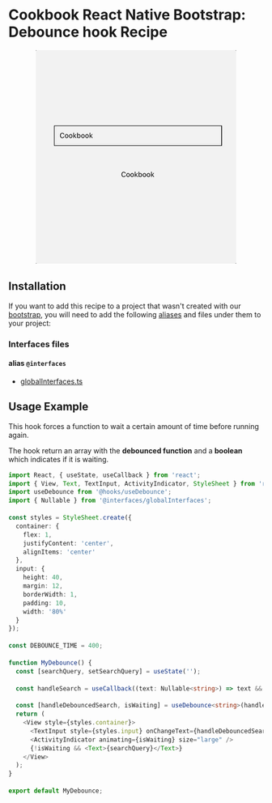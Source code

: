 # Cookbook React Native Bootstrap: Debounce hook Recipe

<p align="center">
  <img src="https://raw.githubusercontent.com/Wolox/frontend-cookbook/master/cookbook-react-native/recipes/hooks/debounce/recipe.gif">
</p>

## Installation

If you want to add this recipe to a project that wasn't created with our [bootstrap](https://github.com/Wolox/wolmo-bootstrap-react-native), you will need to add the following [aliases](https://github.com/tleunen/babel-plugin-module-resolver#readme) and files under them to your project:

### Interfaces files
#### alias `@interfaces`

* [globalInterfaces.ts](https://github.com/Wolox/wolmo-bootstrap-react-native/blob/master/generators/app/templates/src/interfaces/globalInterfaces.ts)

## Usage Example

This hook forces a function to wait a certain amount of time before running again.

The hook return an array with the **debounced function** and a **boolean** which indicates if it is waiting.

``` ts
import React, { useState, useCallback } from 'react';
import { View, Text, TextInput, ActivityIndicator, StyleSheet } from 'react-native';
import useDebounce from '@hooks/useDebounce';
import { Nullable } from '@interfaces/globalInterfaces';

const styles = StyleSheet.create({
  container: {
    flex: 1,
    justifyContent: 'center',
    alignItems: 'center'
  },
  input: {
    height: 40,
    margin: 12,
    borderWidth: 1,
    padding: 10,
    width: '80%'
  }
});

const DEBOUNCE_TIME = 400;

function MyDebounce() {
  const [searchQuery, setSearchQuery] = useState('');

  const handleSearch = useCallback((text: Nullable<string>) => text && setSearchQuery(text), []);

  const [handleDebouncedSearch, isWaiting] = useDebounce<string>(handleSearch, DEBOUNCE_TIME);
  return (
    <View style={styles.container}>
      <TextInput style={styles.input} onChangeText={handleDebouncedSearch} />
      <ActivityIndicator animating={isWaiting} size="large" />
      {!isWaiting && <Text>{searchQuery}</Text>}
    </View>
  );
}

export default MyDebounce;
```
